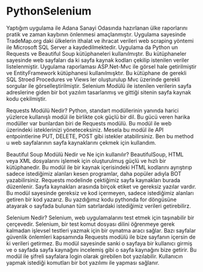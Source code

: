 # PythonSelenium
Yaptığım uygulama ile Adana Sanayi Odasında hazırlanan ülke raporlarını pratik ve zaman kaybının önlenmesi amaçlanmıştır.
Uygulama sayesinde TradeMap.org daki ülkelerin ithalat ve ihracat verileri web scraping yöntemi ile Microsoft SQL Server a kaydedilmektedir.
Uygulama da Python un Requests ve Beautiful Soup kütüphaneleri kullanılmıştır. Bu kütüphaneler sayesinde web sayfaları da ki sayfa kaynak kodları çekilip istenilen veriler listelenmiştir.
Uygulama raporlaması ASP.Net-Mvc ile görsel hale getirilmiştir ve EntityFramework kütüphanesi kullanılmışktır. Bu kütüphane de gerekli SQL Stroed Procedures ve Views ler oluşturulup Mvc üzerinde gerekli sorgular ile görselleştirilmiştir.
Selenium Modülü ile istenilen verilerin sayfa adreslerine giden bir bot yazılım tasarlanmış ve gittiği sitenin sayfa kaynak kodu çekilmiştir.

Requests Modülü Nedir?
Python, standart modüllerinin yanında harici yüzlerce kullanışlı modül ile birlikte çok güçlü bir dil. Bu gücü veren harika modüller var bunlardan biri de Requests modülü. Bu modül ile web üzerindeki isteklerinizi yöneteceksiniz. Mesela bu modül ile API entpointlerine PUT, DELETE, POST gibi istekler atabilirsiniz. Ben bu method u web sayfalarının sayfa kaynaklarını çekmek için kullandım. 

Beautiful Soup Modülü Nedir ve Ne için kullanılır?
BeautifulSoup, HTML veya XML dosyalarını işlemek için oluşturulmuş güçlü ve hızlı bir kütüphanedir. Bu modül ile bir kaynak içerisindeki HTML kodlarını ayrıştırıp sadece istediğimiz alanları kesen programlar, daha popüler adıyla BOT yazabilirsiniz. Requests modelinde çektiğimiz sayfa kaynakları burada düzenlenir. Sayfa kaynakları arasında birçok etiket ve gereksiz yazılar vardır. Bu modül sayesinde gereksiz ve kod içermeyen, sadece istediğimiz alanları getiren bir kod yazarız. Bu yazdığımız kodu pythonda for döngüsüne atayarak o sayfada bulunan tüm satırlardaki istediğimiz verileri getirebilirz.


Selenium Nedir?
Selenium, web uygulamalarını test etmek için taşınabilir bir çerçevedir. Selenium, bir test komut dosyası dilini öğrenmeye gerek kalmadan işlevsel testleri yazmak için bir oynatma aracı sağlar. Bazı sayfalar güvenlik önlemleri kapsamında Requests modülü ile bize sayfanın içersin de ki verileri getirmez. Bu modül sayesinde sanki o sayfaya bir kullanıcı girmiş ve o sayfada sayfa kaynağını incelemiş gibi o sayfa kaynağını bize getirir. Bu modül ile şifreli sayfalara login olarak girebilen bot yazılabilir. Kullanıcın yapmak istediği komutları bir bot yazılımı ile yapması sağlanır.  

